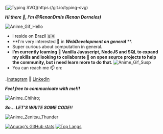 [![Typing SVG](https://readme-typing-svg.herokuapp.com/?lines=Hello+World!)](https://git.io/typing-svg)

**_Hi there 👋, I’m @RenanDrnls (Renan Dorneles)_**

![Anime_Gif_Hello](https://gifimage.net/wp-content/uploads/2018/10/anime-finger-spin-gif-7.gif)

- I reside on Brazil 🇧🇷
- **I'm very interested 👀 in **_WebDevelopment on general_** **.
- Super curious about computation in general.
- **I’m currently learning 🌱 Vanilla Javascript, NodeJS and SQL to expand my skills and 
looking to collaborate 💞️ on open source projects to help the community, but i need learn more to do that.**
![Anime_Gif_Susp](http://gifimage.net/wp-content/uploads/2017/08/transparent-anime-gif-4.gif)
- You can reach me 📫 on:

_[Instagram](https://www.instagram.com/renan_dorneles.jpg/) || [Linkedin](https://www.linkedin.com/in/renan-dorneles-schuquel-76810a179/)

**_Feel free to communicate with me!!!_**

![Anime_Chihiro](https://cdn140.picsart.com/301812832132201.gif?to=min&r=1024);

**_So... LET'S WRITE SOME CODE!!_**

![Anime_Zenitsu_Thunder](https://media1.tenor.com/images/0dd77cfab0e820017bb078f029817883/tenor.gif?itemid=15911029)

[![Anurag's GitHub stats](https://github-readme-stats.vercel.app/api?username=RenanDrnls&show_icons=true&theme=tokyonight)](https://github.com/anuraghazra/github-readme-stats) [![Top Langs](https://github-readme-stats.vercel.app/api/top-langs/?username=RenanDrnls&exclude_repo=to-do-list,own-site-demo&theme=tokyonight)](https://github.com/anuraghazra/github-readme-stats)
